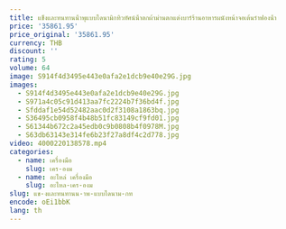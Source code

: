 ```yaml
---
title: แข็งและทนทานน้ําพุแบบไดนามิกทิวทัศน์น้ําตกผ้าม่านตกแต่งบาร์ร้านอาหารผนังหน้าจอเต้นรําฟองน้ํา
price: '35861.95'
price_original: '35861.95'
currency: THB
discount: ''
rating: 5
volume: 64
image: S914f4d3495e443e0afa2e1dcb9e40e29G.jpg
images:
  - S914f4d3495e443e0afa2e1dcb9e40e29G.jpg
  - S971a4c05c91d413aa7fc2224b7f36bd4f.jpg
  - Sfddaf1e54d52482aac0d2f3108a1863bq.jpg
  - S36495cb0958f4b48b51fc83149cf9fd01.jpg
  - S61344b672c2a45edb0c9b0808b4f0978M.jpg
  - S63db63143e314fe6b23f27a8df4c2d778.jpg
video: 4000220138578.mp4
categories:
  - name: เครื่องมือ
    slug: เคร-องม
  - name: อะไหล่ เครื่องมือ
    slug: อะไหล-เคร-องม
slug: แข-งและทนทานน-าพ-แบบไดนาม-กท
encode: oEi1bbK
lang: th
---
```

  